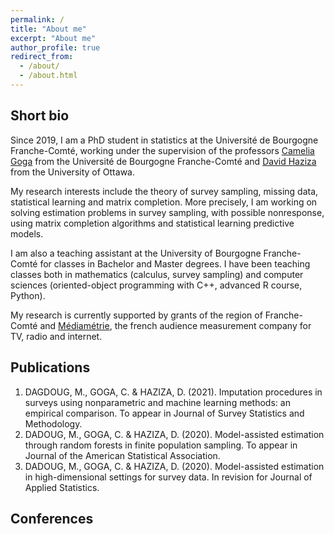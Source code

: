 ```yaml
---
permalink: /
title: "About me"
excerpt: "About me"
author_profile: true
redirect_from: 
  - /about/
  - /about.html
---
```


## Short bio

Since 2019, I am a PhD student in statistics at the Université de Bourgogne Franche-Comté, working under the supervision of the professors [Camelia Goga](http://goga.perso.math.cnrs.fr) from the Université de Bourgogne Franche-Comté and [David Haziza](http://www.davidhaziza.com) from the University of Ottawa. 

My research interests include the theory of survey sampling, missing data, statistical learning and matrix completion. More precisely, I am working on solving estimation problems in survey sampling, with possible nonresponse, using matrix completion algorithms and statistical learning predictive models. 

I am also a teaching assistant at the University of Bourgogne Franche-Comté for classes in Bachelor and Master degrees. I have been teaching classes both in mathematics (calculus, survey sampling) and computer sciences (oriented-object programming with C++, advanced R course, Python).

My research is currently supported by grants of the region of Franche-Comté and [Médiamétrie](https://www.mediametrie.fr/en), the french audience measurement company for TV, radio and internet. 


## Publications

1. DAGDOUG, M., GOGA, C. & HAZIZA, D. (2021). Imputation procedures in surveys using nonparametric and machine learning methods: an empirical comparison. To appear in Journal of Survey Statistics and Methodology.
2. DADOUG, M., GOGA, C. & HAZIZA, D. (2020). Model-assisted estimation through random forests in finite population sampling. To appear in Journal of the American Statistical Association.
3. DADOUG, M., GOGA, C. & HAZIZA, D. (2020). Model-assisted estimation in high-dimensional settings for survey data​. In revision for Journal of Applied Statistics.


## Conferences 
